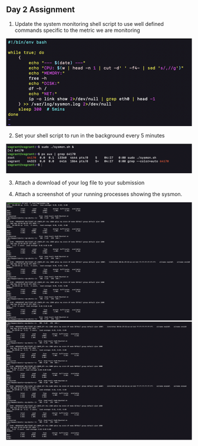 ## Day 2 Assignment

1. Update the system monitoring shell script to use well defined commands specific to the metric we are monitoring

![](./image/script.png)

2. Set your shell script to run in the background every 5 minutes

![](./image/run-backg.png)

3. Attach a download of your log file to your submission

4. Attach a screenshot of your running processes showing the sysmon.

![](./image/run-proc1.png)
![](./image/run-proc2.png)
